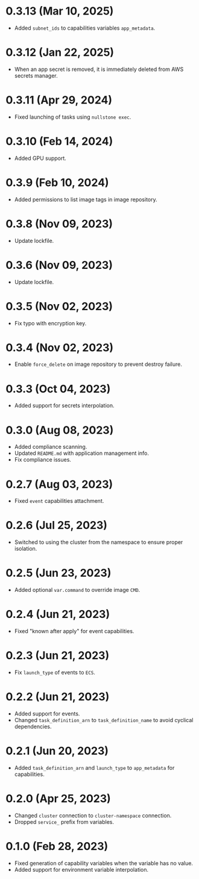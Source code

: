 # 0.3.13 (Mar 10, 2025)
* Added `subnet_ids` to capabilities variables `app_metadata`.

# 0.3.12 (Jan 22, 2025)
* When an app secret is removed, it is immediately deleted from AWS secrets manager.

# 0.3.11 (Apr 29, 2024)
* Fixed launching of tasks using `nullstone exec`.

# 0.3.10 (Feb 14, 2024)
* Added GPU support.

# 0.3.9 (Feb 10, 2024)
* Added permissions to list image tags in image repository.

# 0.3.8 (Nov 09, 2023)
* Update lockfile.

# 0.3.6 (Nov 09, 2023)
* Update lockfile.

# 0.3.5 (Nov 02, 2023)
* Fix typo with encryption key.

# 0.3.4 (Nov 02, 2023)
* Enable `force_delete` on image repository to prevent destroy failure.

# 0.3.3 (Oct 04, 2023)
* Added support for secrets interpolation.

# 0.3.0 (Aug 08, 2023)
* Added compliance scanning.
* Updated `README.md` with application management info.
* Fix compliance issues.

# 0.2.7 (Aug 03, 2023)
* Fixed `event` capabilities attachment.

# 0.2.6 (Jul 25, 2023)
* Switched to using the cluster from the namespace to ensure proper isolation.

# 0.2.5 (Jun 23, 2023)
* Added optional `var.command` to override image `CMD`.

# 0.2.4 (Jun 21, 2023)
* Fixed "known after apply" for event capabilities.

# 0.2.3 (Jun 21, 2023)
* Fix `launch_type` of events to `ECS`.

# 0.2.2 (Jun 21, 2023)
* Added support for events.
* Changed `task_definition_arn` to `task_definition_name` to avoid cyclical dependencies.

# 0.2.1 (Jun 20, 2023)
* Added `task_definition_arn` and `launch_type` to `app_metadata` for capabilities.

# 0.2.0 (Apr 25, 2023)
* Changed `cluster` connection to `cluster-namespace` connection.
* Dropped `service_` prefix from variables.

# 0.1.0 (Feb 28, 2023)
* Fixed generation of capability variables when the variable has no value.
* Added support for environment variable interpolation.
